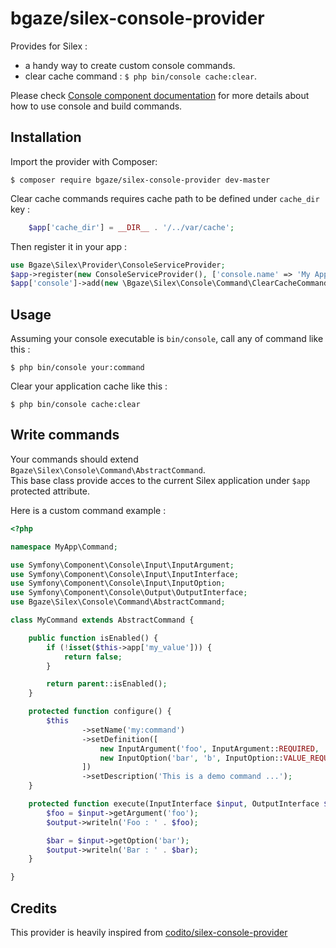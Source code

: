 # bgaze/silex-console-provider

Provides for Silex :

* a handy way to create custom console commands. 
* clear cache command : `$ php bin/console cache:clear`.

Please check [Console component documentation][1] for more details about how to use console and build commands.

## Installation

Import the provider with Composer:

```
$ composer require bgaze/silex-console-provider dev-master
```

Clear cache commands requires cache path to be defined under `cache_dir` key :

```php
    $app['cache_dir'] = __DIR__ . '/../var/cache';
```

Then register it in your app :

```php
use Bgaze\Silex\Provider\ConsoleServiceProvider;
$app->register(new ConsoleServiceProvider(), ['console.name' => 'My Application', 'console.version' => 'n/a']);
$app['console']->add(new \Bgaze\Silex\Console\Command\ClearCacheCommand());
```

## Usage

Assuming your console executable is `bin/console`, call any of command like this :

```
$ php bin/console your:command
```

Clear your application cache like this :

```
$ php bin/console cache:clear
```
    
## Write commands

Your commands should extend `Bgaze\Silex\Console\Command\AbstractCommand`.  
This base class provide acces to the current Silex application under `$app` protected attribute.

Here is a custom command example :

```php
<?php

namespace MyApp\Command;

use Symfony\Component\Console\Input\InputArgument;
use Symfony\Component\Console\Input\InputInterface;
use Symfony\Component\Console\Input\InputOption;
use Symfony\Component\Console\Output\OutputInterface;
use Bgaze\Silex\Console\Command\AbstractCommand;

class MyCommand extends AbstractCommand {

    public function isEnabled() {
        if (!isset($this->app['my_value'])) {
            return false;
        }

        return parent::isEnabled();
    }

    protected function configure() {
        $this
                ->setName('my:command')
                ->setDefinition([
                    new InputArgument('foo', InputArgument::REQUIRED, 'A required argument'),
                    new InputOption('bar', 'b', InputOption::VALUE_REQUIRED, 'An option with default value', 'Bar!')
                ])
                ->setDescription('This is a demo command ...');
    }

    protected function execute(InputInterface $input, OutputInterface $output) {
        $foo = $input->getArgument('foo');
        $output->writeln('Foo : ' . $foo);

        $bar = $input->getOption('bar');
        $output->writeln('Bar : ' . $bar);
    }

}
```

## Credits

This provider is heavily inspired from [codito/silex-console-provider][2]

[1]: http://symfony.com/doc/current/components/console/introduction.html
[2]: https://github.com/CoditoNet/silex-console-provider